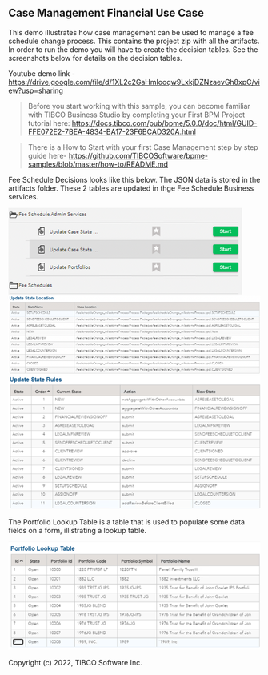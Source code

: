 ## Case Management Financial Use Case

This demo illustrates how case management can be used to manage a fee schedule change process. This contains the project zip with all the artifacts. In order to run the demo you will have to create the decision tables. See the screenshots below for details on the decision tables.

Youtube demo link - https://drive.google.com/file/d/1XL2c2GaHmIooqw9LxkjDZNzaevGh8xpC/view?usp=sharing


>Before you start working with this sample, you can become familiar with TIBCO Business Studio by completing your First BPM Project tutorial here: https://docs.tibco.com/pub/bpme/5.0.0/doc/html/GUID-FFE072E2-7BEA-4834-BA17-23F6BCAD320A.html

> There is a How to Start with your first Case Management step by step guide here- https://github.com/TIBCOSoftware/bpme-samples/blob/master/how-to/README.md


Fee Schedule Decisions looks like this below. The JSON data is stored in the artifacts folder. These 2 tables are updated in thge Fee Schedule Business services.

![Fee Schedule Business Services](images/2022-04-29_10-49-00.png)
![Case State Locations](images/2022-04-29_10-20-17.png)
![Case State Rules](images/2022-04-29_10-20-33.png)


The Portfolio Lookup Table is a table that is used to populate some data fields on a form, illistrating a lookup table.

![Portfolio Lookup Table](images/2022-04-29_10-51-26.png)

Copyright (c) 2022, TIBCO Software Inc.
